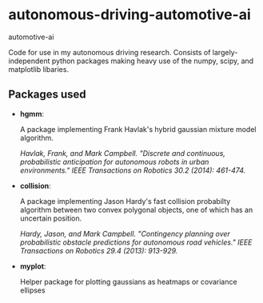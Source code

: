 # autonomous-driving-automotive-ai
automotive-ai

Code for use in my autonomous driving research. Consists of largely-independent python packages
making heavy use of the numpy, scipy, and matplotlib libaries. 


## Packages used
* **hgmm**: 

    A package implementing Frank Havlak's hybrid gaussian mixture model algorithm.

    *Havlak, Frank, and Mark Campbell. "Discrete and continuous, probabilistic anticipation for autonomous robots in urban environments." IEEE Transactions on Robotics 30.2 (2014): 461-474.*

* **collision**:

    A package implementing Jason Hardy's fast collision probabilty algorithm between 
    two convex polygonal objects, one of which has an uncertain position.

    *Hardy, Jason, and Mark Campbell. "Contingency planning over probabilistic obstacle predictions for autonomous road vehicles." IEEE Transactions on Robotics 29.4 (2013): 913-929.*

* **myplot**:

    Helper package for plotting gaussians as heatmaps or covariance ellipses
